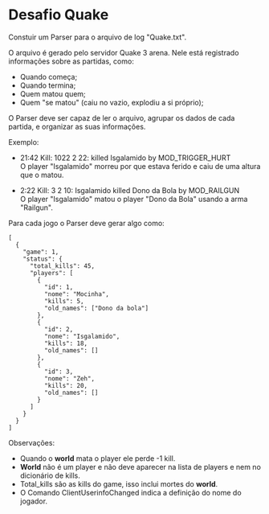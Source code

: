 # Desafio Quake

Constuir um Parser para o arquivo de log "Quake.txt".

O arquivo é gerado pelo servidor Quake 3 arena. Nele está registrado
informações sobre as partidas, como:

* Quando começa;
* Quando termina;
* Quem matou quem;
* Quem "se matou" (caiu no vazio, explodiu a si próprio);

O Parser deve ser capaz de ler o arquivo, agrupar os dados de cada partida,
e organizar as suas informações.

Exemplo:

* 21:42 Kill: 1022 2 22: <world> killed Isgalamido by MOD_TRIGGER_HURT
  <br> O player "Isgalamido" morreu por que estava ferido e caiu de uma altura que o matou.


* 2:22 Kill: 3 2 10: Isgalamido killed Dono da Bola by MOD_RAILGUN
  <br> O player "Isgalamido" matou o player "Dono da Bola" usando a arma "Railgun".

Para cada jogo o Parser deve gerar algo como:

~~~
[
  {
    "game": 1,
    "status": {
      "total_kills": 45,
      "players": [
        {
          "id": 1,
          "nome": "Mocinha",
          "kills": 5,
          "old_names": ["Dono da bola"]
        },
        {
          "id": 2,
          "nome": "Isgalamido",
          "kills": 18,
          "old_names": []
        },
        {
          "id": 3,
          "nome": "Zeh",
          "kills": 20,
          "old_names": []
        }
      ]
    }
  }
]
  ~~~

Observações: 
* Quando o **world** mata o player ele perde -1 kill.
* **World** não é um player e não deve aparecer na lista de
players e nem no dicionário de kills. 
* Total_kills são as kills do game, isso inclui mortes do **world**.
* O Comando ClientUserinfoChanged indica a definição do nome do jogador.
